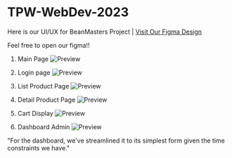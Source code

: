 # TPW-WebDev-2023

Here is our UI/UX for BeanMasters Project | 
[Visit Our Figma Design](https://www.figma.com/your-figma-project-link)

Feel free to open our figma!!

1. Main Page
![Preview](https://i.imgur.com/WGzBZf3.png)


2. Login page
![Preview](https://i.imgur.com/ufbMieu.png)

3. List Product Page
![Preview](https://i.imgur.com/JvOhnOz.png)

4. Detail Product Page
![Preview](https://i.imgur.com/YRmZNkf.png)

5. Cart Display
![Preview](https://i.imgur.com/y81ETVz.png)

6. Dashboard Admin
![Preview](https://i.imgur.com/C2ZqC5h.png)

"For the dashboard, we've streamlined it to its simplest form given the time constraints we have."
